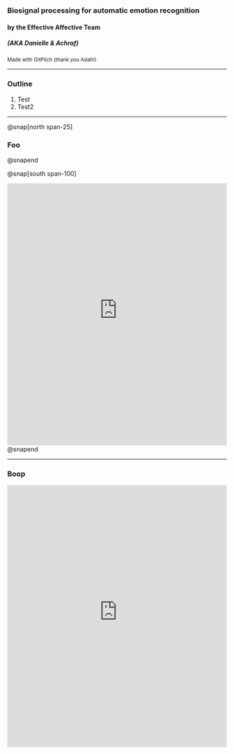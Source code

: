 ### Biosignal processing for automatic emotion recognition

#### by the Effective Affective Team 
##### (AKA Danielle & Achraf)
<sub>Made with GitPitch (thank you Adah!)</sub>

---

### Outline 

1. Test
2. Test2

---
@snap[north span-25]
### Foo
@snapend

@snap[south span-100]
<iframe src="https://brainhack-school2020.github.io/Biosignal-Emotions-BHS-2020/" width="100%" height="600" frameborder="0" marginwidth="0" marginheight="0"></iframe>
@snapend

---

### Boop

<iframe src="https://brainhack-school2020.github.io/Biosignal-Emotions-BHS-2020/DREAMER_group_cross_validation.html" width="100%" height="600" frameborder="0" marginwidth="0" marginheight="0"></iframe>

